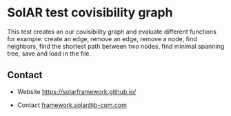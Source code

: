 SolAR test covisibility graph
=============

This test creates an our covisibility graph and evaluate different functions for example: create an edge, remove an edge, remove a node, find neighbors, find the shortest path between two nodes, find minimal spanning tree, save and load in the file.

## Contact 


*   Website https://solarframework.github.io/

*   Contact framework.solar@b-com.com

